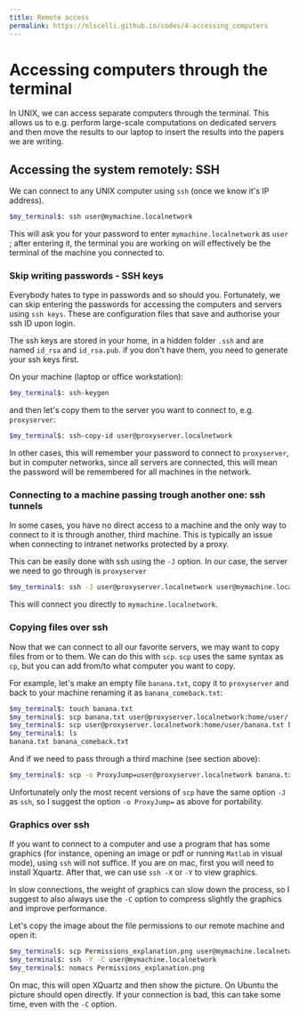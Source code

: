 ```yaml
---
title: Remote access
permalink: https://nlscelli.github.io/codes/4-accessing_computers
---
```

# Accessing computers through the terminal
In UNIX, we can access separate computers through the terminal. This allows us to e.g. perform large-scale computations on dedicated servers and then move the results to our laptop to insert the results into the papers we are writing.

## Accessing the system remotely: SSH
We can connect to any UNIX computer using `ssh` (once we know it's IP address).

```bash
$my_terminal$: ssh user@mymachine.localnetwork
```

This will ask you for your password to enter `mymachine.localnetwork` as `user` ; after entering it, the terminal you are working on will effectively be the terminal of the machine you connected to.

### Skip writing passwords - SSH keys
Everybody hates to type in passwords and so should you. Fortunately, we can skip entering the passwords for accessing the computers and servers using `ssh keys`. These are configuration files that save and authorise your ssh ID upon login.

The ssh keys are stored in your home, in a hidden folder `.ssh` and are named `id_rsa` and `id_rsa.pub`. if you don't have them, you need to generate your ssh keys first.

On your machine (laptop or office workstation):

```bash
$my_terminal$: ssh-keygen
```
and then let's copy them to the server you want to connect to, e.g. `proxyserver`:
```bash
$my_terminal$: ssh-copy-id user@proxyserver.localnetwork
```

In other cases, this will remember your password to connect to `proxyserver`, but in computer networks, since all servers are connected, this will mean the password will be remembered for all machines in the network.

### Connecting to a machine passing trough another one: ssh tunnels
In some cases, you have no direct access to a machine and the only way to connect to it is through another, third machine. This is typically an issue when connecting to intranet networks protected by a proxy.

This can be easily done with ssh using the `-J` option. In our case, the server we need to go through is `proxyserver`
```bash
$my_terminal$: ssh -J user@proxyserver.localnetwork user@mymachine.localnetwork
```
This will connect you directly to `mymachine.localnetwork`.

### Copying files over ssh
Now that we can connect to all our favorite servers, we may want to copy files from or to them. We can do this with `scp`. `scp` uses the same syntax as `cp`, but you can add from/to what computer you want to copy.

For example, let's make an empty file `banana.txt`, copy it to `proxyserver` and back to your machine renaming it as `banana_comeback.txt`:

```bash
$my_terminal$: touch banana.txt
$my_terminal$: scp banana.txt user@proxyserver.localnetwork:home/user/.
$my_terminal$: scp user@proxyserver.localnetwork:home/user/banana.txt banana_comeback.txt
$my_terminal$: ls
banana.txt banana_comeback.txt
```

And if we need to pass through a third machine (see section above):
```bash
$my_terminal$: scp -o ProxyJump=user@proxyserver.localnetwork banana.txt user@mymachine.localnetwork:home/user/.
```
Unfortunately only the most recent versions of `scp` have the same option `-J` as `ssh`, so I suggest the option `-o ProxyJump=` as above for portability.

### Graphics over ssh
If you want to connect to a computer and use a program that has some graphics (for instance, opening an image or pdf or running `Matlab` in visual mode), using `ssh` will not suffice. If you are on mac, first you will need to install Xquartz. After that, we can use `ssh -X` or `-Y` to view graphics.

In slow connections, the weight of graphics can slow down the process, so I suggest to also always use the `-C` option to compress slightly the graphics and improve performance.

Let's copy the image about the file permissions to our remote machine and open it:
```bash
$my_terminal$: scp Permissions_explanation.png user@mymachine.localnetwork:home/user/.
$my_terminal$: ssh -Y -C user@mymachine.localnetwork
$my_terminal$: nomacs Permissions_explanation.png
```
On mac, this will open XQuartz and then show the picture. On Ubuntu the picture should open directly. If your connection is bad, this can take some time, even with the `-C` option.
